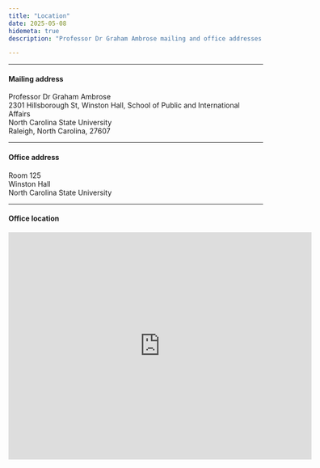 ```yaml
---
title: "Location"
date: 2025-05-08
hidemeta: true
description: "Professor Dr Graham Ambrose mailing and office addresses at the North Carolina State University."

---
```


---

#### Mailing address

Professor Dr Graham Ambrose  
2301 Hillsborough St, Winston Hall,
School of Public and International Affairs  
North Carolina State University  
Raleigh, North Carolina, 27607

---

#### Office address

Room 125  
Winston Hall  
North Carolina State University

---

#### Office location

<iframe src="https://www.google.com/maps/embed?pb=!1m18!1m12!1m3!1d3236.526906049389!2d-78.66891842409896!3d35.786995924156685!2m3!1f0!2f0!3f0!3m2!1i1024!2i768!4f13.1!3m3!1m2!1s0x89acf58dc6632f35%3A0xdab2d1f9c8a20a06!2sWinston%20Hall!5e0!3m2!1sen!2sus!4v1761082695516!5m2!1sen!2sus" width="600" height="450" style="border:0;" allowfullscreen="" loading="lazy" referrerpolicy="no-referrer-when-downgrade"></iframe>
